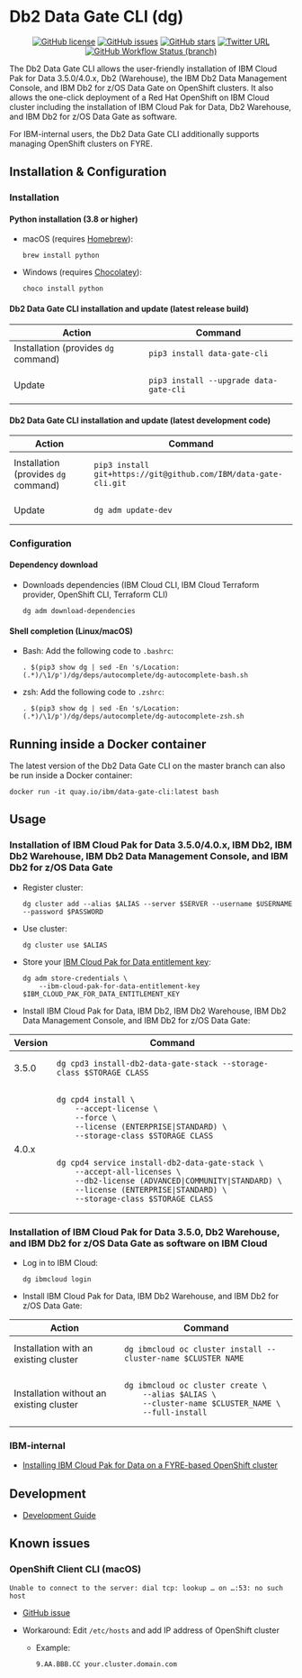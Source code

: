 # Db2 Data Gate CLI (dg)

<div align="center">
    <p>
        <a href="https://github.com/IBM/data-gate-cli/blob/master/LICENSE"><img alt="GitHub license" src="https://img.shields.io/github/license/IBM/data-gate-cli?style=for-the-badge"></a>
	    <a href="https://github.com/IBM/data-gate-cli/issues"><img alt="GitHub issues" src="https://img.shields.io/github/issues/IBM/data-gate-cli?style=for-the-badge"></a>
        <a href="https://github.com/IBM/data-gate-cli/stargazers"><img alt="GitHub stars" src="https://img.shields.io/github/stars/IBM/data-gate-cli?style=for-the-badge"></a>
        <a href="https://twitter.com/intent/tweet?text=Wow:&url=https%3A%2F%2Fgithub.com%2FIBM%2Fdata-gate-cli"><img alt="Twitter URL" src="https://img.shields.io/twitter/url?color=blue&style=for-the-badge&url=https%3A%2F%2Fgithub.com%2FIBM%2Fdata-gate-cli"></a>
        <a href="https://github.com/IBM/data-gate-cli/actions?query=workflow%3A%22Python+Testing%22+branch%3Amaster"><img alt="GitHub Workflow Status (branch)" src="https://img.shields.io/github/workflow/status/IBM/data-gate-cli/Python%20Testing/master?label=Python%20Testing&style=for-the-badge"></a>
    </p>
</div>

The Db2 Data Gate CLI allows the user-friendly installation of IBM Cloud Pak for Data 3.5.0/4.0.x, Db2 (Warehouse), the IBM Db2 Data Management Console, and IBM Db2 for z/OS Data Gate on OpenShift clusters. It also allows the one-click deployment of a Red Hat OpenShift on IBM Cloud cluster including the installation of IBM Cloud Pak for Data, Db2 Warehouse, and IBM Db2 for z/OS Data Gate as software.

For IBM-internal users, the Db2 Data Gate CLI additionally supports managing OpenShift clusters on FYRE.

## Installation & Configuration

### Installation

#### Python installation (3.8 or higher)

- macOS (requires [Homebrew](https://brew.sh/)):

  ```shell
  brew install python
  ```

- Windows (requires [Chocolatey](https://chocolatey.org/)):

  ```shell
  choco install python
  ```

#### Db2 Data Gate CLI installation and update (latest release build)

<table>
<thead>
<tr>
<th>Action</th>
<th>Command</th>
</tr>
</thead>
<tbody>
<tr/>
<tr>
<td>Installation (provides <code>dg</code> command)</td>
<td>

```shell
pip3 install data-gate-cli
```

</td>
</tr>
<tr/>
<tr>
<td>Update</td>
<td>

```shell
pip3 install --upgrade data-gate-cli
```

</td>
</tr>
</tbody>
</table>

#### Db2 Data Gate CLI installation and update (latest development code)

<table>
<thead>
<tr>
<th>Action</th>
<th>Command</th>
</tr>
</thead>
<tbody>
<tr/>
<tr>
<td>Installation (provides <code>dg</code> command)</td>
<td>

```shell
pip3 install git+https://git@github.com/IBM/data-gate-cli.git
```

</td>
</tr>
<tr/>
<tr>
<td>Update</td>
<td>

```shell
dg adm update-dev
```

</td>
</tr>
</tbody>
</table>

### Configuration

#### Dependency download

- Downloads dependencies (IBM Cloud CLI, IBM Cloud Terraform provider, OpenShift CLI, Terraform CLI)

  ```shell
  dg adm download-dependencies
  ```

#### Shell completion (Linux/macOS)

- Bash: Add the following code to `.bashrc`:

  ```shell
  . $(pip3 show dg | sed -En 's/Location: (.*)/\1/p')/dg/deps/autocomplete/dg-autocomplete-bash.sh
  ```

- zsh: Add the following code to `.zshrc`:

  ```shell
  . $(pip3 show dg | sed -En 's/Location: (.*)/\1/p')/dg/deps/autocomplete/dg-autocomplete-zsh.sh
  ```

## Running inside a Docker container

The latest version of the Db2 Data Gate CLI on the master branch can also be run inside a Docker container:

```shell
docker run -it quay.io/ibm/data-gate-cli:latest bash
```

## Usage

### Installation of IBM Cloud Pak for Data 3.5.0/4.0.x, IBM Db2, IBM Db2 Warehouse, IBM Db2 Data Management Console, and IBM Db2 for z/OS Data Gate

- Register cluster:

  ```shell
  dg cluster add --alias $ALIAS --server $SERVER --username $USERNAME --password $PASSWORD
  ```

- Use cluster:

  ```shell
  dg cluster use $ALIAS
  ```

- Store your [IBM Cloud Pak for Data entitlement key](https://myibm.ibm.com/products-services/containerlibrary):

  ```shell
  dg adm store-credentials \
      --ibm-cloud-pak-for-data-entitlement-key $IBM_CLOUD_PAK_FOR_DATA_ENTITLEMENT_KEY
  ```

- Install IBM Cloud Pak for Data, IBM Db2, IBM Db2 Warehouse, IBM Db2 Data Management Console, and IBM Db2 for z/OS Data Gate:

<table>
<thead>
<tr>
<th>Version</th>
<th>Command</th>
</tr>
</thead>
<tbody>
<tr/>
<tr>
<td>3.5.0</td>
<td>

```shell
dg cpd3 install-db2-data-gate-stack --storage-class $STORAGE_CLASS
```

</td>
</tr>
<tr/>
<tr>
<td rowspan="3">4.0.x</td>
<td>

```shell
dg cpd4 install \
    --accept-license \
    --force \
    --license (ENTERPRISE|STANDARD) \
    --storage-class $STORAGE_CLASS
```

</td>
<tr/>
<tr>
<td>

```shell
dg cpd4 service install-db2-data-gate-stack \
    --accept-all-licenses \
    --db2-license (ADVANCED|COMMUNITY|STANDARD) \
    --license (ENTERPRISE|STANDARD) \
    --storage-class $STORAGE_CLASS
```

</td>
</tr>
</tr>
</tbody>
</table>

### Installation of IBM Cloud Pak for Data 3.5.0, Db2 Warehouse, and IBM Db2 for z/OS Data Gate as software on IBM Cloud

- Log in to IBM Cloud:

  ```shell
  dg ibmcloud login
  ```

- Install IBM Cloud Pak for Data, IBM Db2 Warehouse, and IBM Db2 for z/OS Data Gate:

<table>
<thead>
<tr>
<th>Action</th>
<th>Command</th>
</tr>
</thead>
<tbody>
<tr/>
<tr>
<td>Installation with an existing cluster</td>
<td>

```shell
dg ibmcloud oc cluster install --cluster-name $CLUSTER_NAME
```

</td>
</tr>
<tr/>
<tr>
<td>Installation without an existing cluster</td>
<td>

```shell
dg ibmcloud oc cluster create \
    --alias $ALIAS \
    --cluster-name $CLUSTER_NAME \
    --full-install
```

</td>
</tr>
</tbody>
</table>

### IBM-internal

- [Installing IBM Cloud Pak for Data on a FYRE-based OpenShift cluster](docs/installing_ibm_cloud_pak_for_data_on_a_fyre-based_openshift_cluster.md)

## Development

- [Development Guide](docs/development_guide.md)

## Known issues

### OpenShift Client CLI (macOS)

```shell
Unable to connect to the server: dial tcp: lookup … on …:53: no such host
```

- [GitHub issue](https://github.com/openshift/oc/issues/315)
- Workaround: Edit `/etc/hosts` and add IP address of OpenShift cluster

  - Example:

    ```
    9.AA.BBB.CC your.cluster.domain.com
    ```
